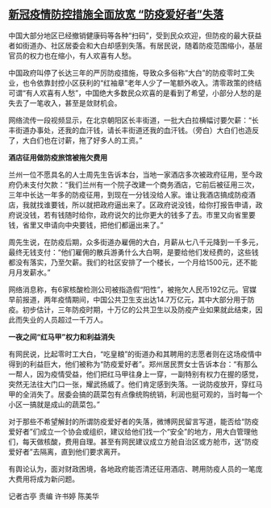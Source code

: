 <!--1670490358000-->
[新冠疫情防控措施全面放宽 “防疫爱好者”失落](https://www.rfa.org/mandarin/yataibaodao/huanjing/gt2-12082022040411.html)
------

<p><span style="font-weight: 400;">中国大部分地区已经撤销健康码等各种“扫码”，受到民众欢迎，但防疫的最大获益者如街道办、社区居委会和大白却感到失落。有居民说，随着防疫范围缩小，基层官员的权力也在缩小，有人欢喜有人愁。</span></p><p><span style="font-weight: 400;">中国政府叫停了长达三年的严厉防疫措施，导致众多俗称“大白”的防疫零时工失业，也令依靠封控小区获利的“红袖章”老年人少了一笔额外收入。清零政策的终结可谓“有人欢喜有人愁”，中国绝大多数民众欢喜的是看到了希望，小部分人愁的是失去了一笔收入，甚至是敛财机会。</span></p><p><span style="font-weight: 400;">网络流传一段视频显示，在北京朝阳区长丰街道，一批大白拉横幅讨要欠薪：“长丰街道办事处，还我的血汗钱，请长丰街道还我的血汗钱。（旁白）大白们也造反了，大白们也在讨薪，拖了好多人的工资。”</span></p><p><b>酒店征用做防疫旅馆被拖欠费用</b></p><p><span style="font-weight: 400;">兰州一位不愿具名的人士周先生告诉本台，当地一家酒店多次被政府征用，至今政府仍未支付欠款：“我们兰州有一个院子改建一个商务酒店，它前后被征用三次，三年中长达一年多的防疫征用，到现在一分钱没给人家。谁让我酒店搞成防疫酒店，我就找谁要钱，所以就把政府逼出来了。区政府说没钱，给你打报告申请，政府说没钱，若有钱随时给你，政府说欠的比你更大的钱多了去。市里又向省里要钱，省里又申请向中央要钱，把他们都逼出来了。”</span></p><p><span style="font-weight: 400;">周先生说，在防疫后期，众多街道办雇佣的大白，月薪从七八千元降到一千多元，最终无钱支付：“他们雇佣的散兵游勇什么大白啊，是要给他们发经费的，这些钱都没有落实，乃至欠薪。我们的社区安排了一个楼长，一个月给1500元，还不能月月发薪水。”</span></p><p><span style="font-weight: 400;">网络消息称，有6家核酸检测公司被指造假“阳性”，被拖欠人民币192亿元。官媒早前报道，两年疫情期间，中国公共卫生支出达14.7万亿元，其中大部分用于防疫。初步估计，三年防疫时期，十万亿的公共卫生以及防疫产业如果就此结束，因此而失业的人员超过一千万人。</span></p><p><b>一夜之间“红马甲”权力和利益消失</b></p><p><span style="font-weight: 400;">有网民说，比起零时工大白，“吃皇粮”的街道办和其聘用的志愿者则在这场疫情中得到的利益巨大，他们被称为“防疫爱好者”。郑州居民贾女士告诉本台：“有那么一帮人，因为疫情受益，他们把红马甲往身上一穿，一副特别有权力在握的感觉，突然无法往大门口一张，耀武扬威了。他们肯定感到失落。一说防疫放开，穿红马甲的全消失了。居委会搞的蔬菜包有点像统购统销，利润也挺可观的，当时每一个小区一搞就是成山的蔬菜包。”</span></p><p><span style="font-weight: 400;">对于那些不希望解封的所谓防疫爱好者的失落，微博网民留言写道，能否给“防疫爱好者”们成立一个协会或组织，建议给他们找一个“安全”的地方，用大白管理他们，每天做核酸，费用自理。甚至有网民建议成立方舱自治区或方舱市，送“防疫爱好者”去隔离，直到他们要求离开。</span></p><p><span style="font-weight: 400;">有舆论认为，面对财政困境，各地政府能否清还征用酒店、聘用防疫人员的一笔庞大费用将成为新问题。</span></p><p><span style="font-weight: 400;">记者古亭 责编 许书婷 陈美华  </span></p><p><br/><br/></p>
